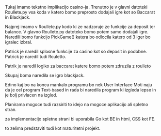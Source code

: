 Tukaj imamo tekstno implikacijo casino-ja.
Trenutno je v glavni datoteki Roullete.py vsa koda v katero
bomo preprosto dodajali igre kot so Baccarat in Blackjack.

Najprej imamo v Roullete.py kodo ki ze nadzoruje ze funkcije za deposit 
ter balance. V glavno Roullete.py datoteko bomo potem samo dodajali igre.
Naredili bomo funkcijo PickGame() katera bo odlocila katero od 3 iger bo 
igralec izbral.

Patrick je naredil splosne funkcije za casino kot so deposit in podobne.
Patrick je naredil tudi Rouletto.

Patrik je naredil logiko za baccarat katere bomo potem zdruzila z roulleto

Skupaj boma naredila se igro blackjack.

Edino kaj bo na koncu mankalo programu bo nek User Interface
Moti naju da je cel program Text-based in rada bi naredila program ki 
izgleda lepse in je bolj privlacen na izgled.

Planirama mogoce tudi razsiriti to idejo na mogoce aplikacijo ali spletno stran.

za implementacijo spletne strani bi uporabila Go kot BE in html, CSS kot FE.

to zelima predstaviti tudi kot maturitetni projekt.

